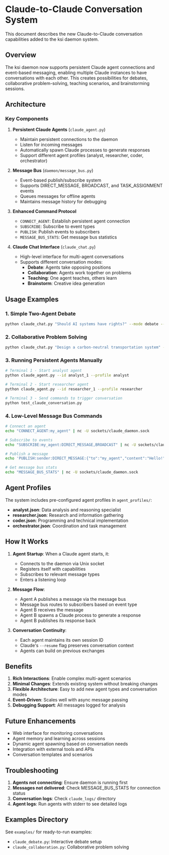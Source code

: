 # Claude-to-Claude Conversation System

This document describes the new Claude-to-Claude conversation capabilities added to the ksi daemon system.

## Overview

The ksi daemon now supports persistent Claude agent connections and event-based messaging, enabling multiple Claude instances to have conversations with each other. This creates possibilities for debates, collaborative problem-solving, teaching scenarios, and brainstorming sessions.

## Architecture

### Key Components

1. **Persistent Claude Agents** (`claude_agent.py`)
   - Maintain persistent connections to the daemon
   - Listen for incoming messages
   - Automatically spawn Claude processes to generate responses
   - Support different agent profiles (analyst, researcher, coder, orchestrator)

2. **Message Bus** (`daemon/message_bus.py`)
   - Event-based publish/subscribe system
   - Supports DIRECT_MESSAGE, BROADCAST, and TASK_ASSIGNMENT events
   - Queues messages for offline agents
   - Maintains message history for debugging

3. **Enhanced Command Protocol**
   - `CONNECT_AGENT`: Establish persistent agent connection
   - `SUBSCRIBE`: Subscribe to event types
   - `PUBLISH`: Publish events to subscribers
   - `MESSAGE_BUS_STATS`: Get message bus statistics

4. **Claude Chat Interface** (`claude_chat.py`)
   - High-level interface for multi-agent conversations
   - Supports different conversation modes:
     - **Debate**: Agents take opposing positions
     - **Collaboration**: Agents work together on problems
     - **Teaching**: One agent teaches, others learn
     - **Brainstorm**: Creative idea generation

## Usage Examples

### 1. Simple Two-Agent Debate

```bash
python claude_chat.py "Should AI systems have rights?" --mode debate --agents 2 --duration 300
```

### 2. Collaborative Problem Solving

```bash
python claude_chat.py "Design a carbon-neutral transportation system" --mode collaboration --agents 4
```

### 3. Running Persistent Agents Manually

```bash
# Terminal 1 - Start analyst agent
python claude_agent.py --id analyst_1 --profile analyst

# Terminal 2 - Start researcher agent  
python claude_agent.py --id researcher_1 --profile researcher

# Terminal 3 - Send commands to trigger conversation
python test_claude_conversation.py
```

### 4. Low-Level Message Bus Commands

```bash
# Connect an agent
echo "CONNECT_AGENT:my_agent" | nc -U sockets/claude_daemon.sock

# Subscribe to events
echo "SUBSCRIBE:my_agent:DIRECT_MESSAGE,BROADCAST" | nc -U sockets/claude_daemon.sock

# Publish a message
echo 'PUBLISH:sender:DIRECT_MESSAGE:{"to":"my_agent","content":"Hello!"}' | nc -U sockets/claude_daemon.sock

# Get message bus stats
echo "MESSAGE_BUS_STATS" | nc -U sockets/claude_daemon.sock
```

## Agent Profiles

The system includes pre-configured agent profiles in `agent_profiles/`:

- **analyst.json**: Data analysis and reasoning specialist
- **researcher.json**: Research and information gathering
- **coder.json**: Programming and technical implementation
- **orchestrator.json**: Coordination and task management

## How It Works

1. **Agent Startup**: When a Claude agent starts, it:
   - Connects to the daemon via Unix socket
   - Registers itself with capabilities
   - Subscribes to relevant message types
   - Enters a listening loop

2. **Message Flow**:
   - Agent A publishes a message via the message bus
   - Message bus routes to subscribers based on event type
   - Agent B receives the message
   - Agent B spawns a Claude process to generate a response
   - Agent B publishes its response back

3. **Conversation Continuity**:
   - Each agent maintains its own session ID
   - Claude's `--resume` flag preserves conversation context
   - Agents can build on previous exchanges

## Benefits

1. **Rich Interactions**: Enable complex multi-agent scenarios
2. **Minimal Changes**: Extends existing system without breaking changes
3. **Flexible Architecture**: Easy to add new agent types and conversation modes
4. **Event-Driven**: Scales well with async message passing
5. **Debugging Support**: All messages logged for analysis

## Future Enhancements

- Web interface for monitoring conversations
- Agent memory and learning across sessions
- Dynamic agent spawning based on conversation needs
- Integration with external tools and APIs
- Conversation templates and scenarios

## Troubleshooting

1. **Agents not connecting**: Ensure daemon is running first
2. **Messages not delivered**: Check MESSAGE_BUS_STATS for connection status
3. **Conversation logs**: Check `claude_logs/` directory
4. **Agent logs**: Run agents with stderr to see detailed logs

## Examples Directory

See `examples/` for ready-to-run examples:
- `claude_debate.py`: Interactive debate setup
- `claude_collaboration.py`: Collaborative problem solving